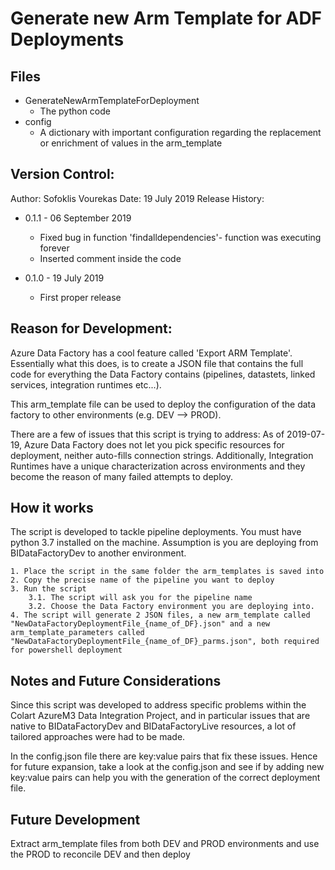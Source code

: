 # Generate new Arm Template for ADF Deployments


## Files

- GenerateNewArmTemplateForDeployment
	+ The python code
- config
	+ A dictionary with important configuration regarding the replacement or enrichment of values
	in the arm_template

## Version Control:

Author: Sofoklis Vourekas
Date: 19 July 2019
Release History:

- 0.1.1 - 06 September 2019
	+ Fixed bug in function 'findalldependencies'- function was executing forever
	+ Inserted comment inside the code

- 0.1.0 - 19 July 2019
	+ First proper release

## Reason for Development:

Azure Data Factory has a cool feature called 'Export ARM Template'. Essentially what this does, is to create a JSON file that contains the full code for everything the Data Factory contains (pipelines, datastets, linked services, integration runtimes etc...).

This arm_template file can be used to deploy the configuration of the data factory to other environments (e.g. DEV --> PROD).

There are a few of issues that this script is trying to address:
As of 2019-07-19, Azure Data Factory does not let you pick specific resources for deployment, neither auto-fills connection strings. Additionally, Integration Runtimes have a unique characterization across environments and they become the reason of many failed attempts to deploy.

## How it works

The script is developed to tackle pipeline deployments.
You must have python 3.7 installed on the machine.
Assumption is you are deploying from BIDataFactoryDev to another environment.

	1. Place the script in the same folder the arm_templates is saved into
	2. Copy the precise name of the pipeline you want to deploy
	3. Run the script
		3.1. The script will ask you for the pipeline name
		3.2. Choose the Data Factory environment you are deploying into.
	4. The script will generate 2 JSON files, a new arm_template called "NewDataFactoryDeploymentFile_{name_of_DF}.json" and a new arm_template_parameters called "NewDataFactoryDeploymentFile_{name_of_DF}_parms.json", both required for powershell deployment

## Notes and Future Considerations

Since this script was developed to address specific problems within the Colart AzureM3 Data Integration Project, and in particular issues that are native to BIDataFactoryDev and BIDataFactoryLive resources, a lot of tailored approaches were had to be made.

In the config.json file there are key:value pairs that fix these issues. Hence for future expansion, take a look at the config.json and see if by adding new key:value pairs can help you with the generation of the correct deployment file.

## Future Development

Extract arm_template files from both DEV and PROD environments and use the PROD to reconcile DEV and then deploy

